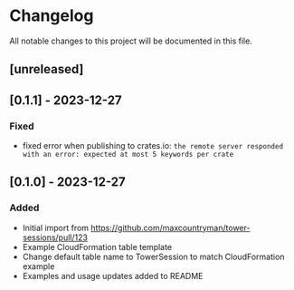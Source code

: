 # Changelog

All notable changes to this project will be documented in this file.

## [unreleased]

## [0.1.1] - 2023-12-27

### Fixed

- fixed error when publishing to crates.io: `the remote server responded with an error: expected at most 5 keywords per crate` 

## [0.1.0] - 2023-12-27

### Added

- Initial import from https://github.com/maxcountryman/tower-sessions/pull/123
- Example CloudFormation table template
- Change default table name to TowerSession to match CloudFormation example
- Examples and usage updates added to README
